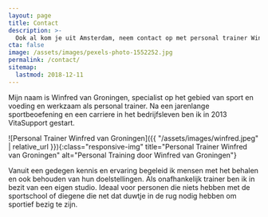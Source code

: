```yaml
---
layout: page
title: Contact
description: >-
  Ook al kom je uit Amsterdam, neem contact op met personal trainer Winfred van Groningen om je sneller en doeltreffender naar je victorie te brengen!
cta: false
image: /assets/images/pexels-photo-1552252.jpg
permalink: /contact/
sitemap:
  lastmod: 2018-12-11
---
```


Mijn naam is Winfred van Groningen, specialist op het gebied van sport en voeding en werkzaam als personal trainer. Na een jarenlange sportbeoefening en een carriere in het bedrijfsleven ben ik in 2013 VitaSupport gestart.

![Personal Trainer Winfred van Groningen]({{ "/assets/images/winfred.jpeg" | relative_url }}){:class="responsive-img" title="Personal Trainer Winfred van Groningen" alt="Personal Training door Winfred van Groningen"}

Vanuit een gedegen kennis en ervaring begeleid ik mensen met het behalen en ook behouden van hun doelstellingen. Als onafhankelijk trainer ben ik in bezit van een eigen studio. Ideaal voor personen die niets hebben met de sportschool of diegene die net dat duwtje in de rug nodig hebben om sportief bezig te zijn.
